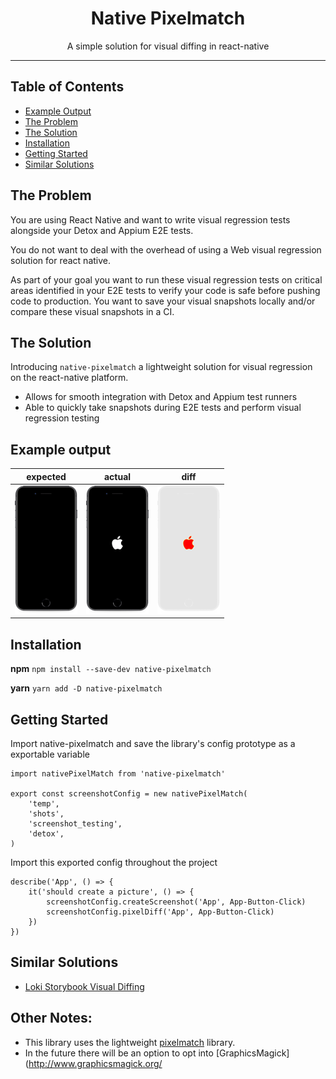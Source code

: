 <div align="center">
  <h1>Native Pixelmatch</h1>
    
  <p>A simple solution for visual diffing in react-native</p>
 
</div>

<hr />

## Table of Contents

- [Example Output](#Example-Output)
- [The Problem](#The-Problem)
- [The Solution](#The-Solution)
- [Installation](#Installation)
- [Getting Started](#Getting-Started)
- [Similar Solutions](#Similar-Solutions)

## The Problem
You are using React Native and want to write visual regression tests alongside your Detox and Appium E2E tests.
 
 You do not want to deal with the overhead of using a Web visual regression solution for react native. 
 
 As part of your goal you want to run these visual regression tests on critical areas identified in your E2E tests to verify your code is safe before pushing code to production. You want to save your visual snapshots locally and/or compare these visual snapshots in a CI.


## The Solution
Introducing `native-pixelmatch` a lightweight solution for visual regression on the react-native platform.

- Allows for smooth integration with Detox and Appium test runners
- Able to quickly take snapshots during E2E tests and perform visual regression testing

## Example output
| expected | actual | diff |
| --- | --- | --- |
| ![](other/ios-1.png) | ![](other/ios-2.png) | ![1diff](other/ios-diff.png) |

## Installation

**npm**
`npm install --save-dev native-pixelmatch`

**yarn**
`yarn add -D native-pixelmatch`

## Getting Started

Import native-pixelmatch and save the library's config prototype as a exportable variable
```
import nativePixelMatch from 'native-pixelmatch'

export const screenshotConfig = new nativePixelMatch(
	'temp',
	'shots',
	'screenshot_testing',
	'detox',
)
```

Import this exported config throughout the project
```
describe('App', () => {
	it('should create a picture', () => {
		screenshotConfig.createScreenshot('App', App-Button-Click)
		screenshotConfig.pixelDiff('App', App-Button-Click)
	})
})
```
## Similar Solutions
- [Loki Storybook Visual Diffing](https://github.com/oblador/loki) 


## Other Notes:
- This library uses the lightweight [pixelmatch](https://github.com/mapbox/pixelmatch) library.
- In the future there will be an option to opt into [GraphicsMagick](http://www.graphicsmagick.org/
